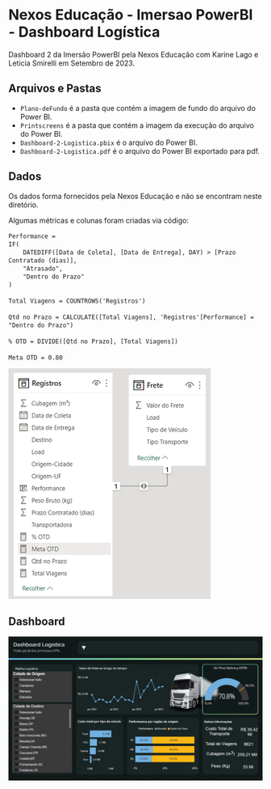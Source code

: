 # Nexos Educação - Imersao PowerBI - Dashboard Logística
Dashboard 2 da Imersão PowerBI pela Nexos Educação com Karine Lago e Leticia Smirelli em Setembro de 2023.


## Arquivos e Pastas
- `Plano-deFundo` é a pasta que contém a imagem de fundo do arquivo do Power BI.
- `Printscreens` é a pasta que contém a imagem da execução do arquivo do Power BI.
- `Dashboard-2-Logistica.pbix` é o arquivo do Power BI.
- `Dashboard-2-Logistica.pdf` é o arquivo do Power BI exportado para pdf.


## Dados
Os dados forma fornecidos pela Nexos Educação e não se encontram neste diretório.

Algumas métricas e colunas foram criadas via código:
```
Performance = 
IF(
    DATEDIFF([Data de Coleta], [Data de Entrega], DAY) > [Prazo Contratado (dias)],
    "Atrasado",
    "Dentro do Prazo"
)

Total Viagens = COUNTROWS('Registros')

Qtd no Prazo = CALCULATE([Total Viagens], 'Registros'[Performance] = "Dentro do Prazo")

% OTD = DIVIDE([Qtd no Prazo], [Total Viagens])

Meta OTD = 0.80
```

![Dados-Logistica](Printscreens/Dados-Logistica.png)


## Dashboard

![Dashboard-2-pagina-1](Printscreens/Dashboard-2-pagina-1.png)
